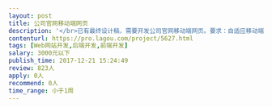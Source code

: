 ```yaml
---                
layout: post       
title: 公司官网移动端网页           
description: '</br>已有最终设计稿，需要开发公司官网移动端网页。要求：自适应移动端，中英文两版，提供方便修改的后台，提供发票</br>'     
contenturl: https://pro.lagou.com/project/5627.html      
tags: [Web网站开发,后端开发,前端开发]            
salary: 3000元以下          
publish_time: 2017-12-21 15:24:49         
review: 823人                   
apply: 0人                   
recommend: 0人                   
time_range: 小于1周              
---                 
```

